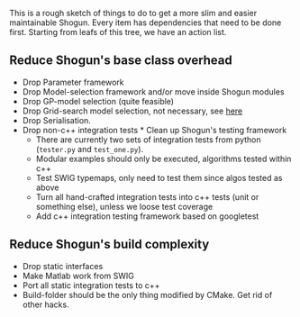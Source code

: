 This is a rough sketch of things to do to get a more slim and easier maintainable Shogun. Every item has dependencies that need to be done first. Starting from leafs of this tree, we have an action list.

## Reduce Shogun's base class overhead
 * Drop Parameter framework
  * Drop Model-selection framework and/or move inside Shogun modules
   * Drop GP-model selection (quite feasible)
   * Drop Grid-search model selection, not necessary, see [here](https://github.com/shogun-toolbox/shogun/issues/1251)
  * Drop Serialisation.
   * Drop non-c++ integration tests
    * Clean up Shogun's testing framework
     * There are currently two sets of integration tests from python (```tester.py``` and ```test_one.py```).
     * Modular examples should only be executed, algorithms tested within c++
     * Test SWIG typemaps, only need to test them since algos tested as above
     * Turn all hand-crafted integration tests into c++ tests (unit or something else), unless we loose test coverage
      * Add c++ integration testing framework based on googletest

## Reduce Shogun's build complexity
 * Drop static interfaces
  * Make Matlab work from SWIG
  * Port all static integration tests to c++
 * Build-folder should be the only thing modified by CMake. Get rid of other hacks.
    